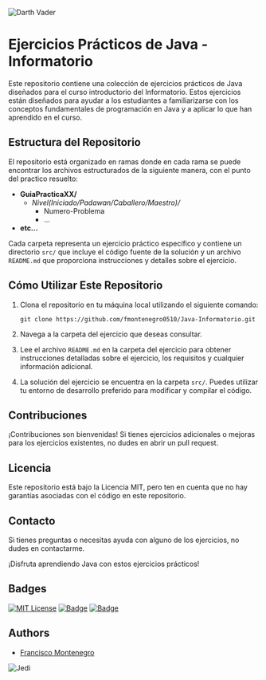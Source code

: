 

![Darth Vader](https://img.elo7.com.br/product/zoom/B814AA/caneca-preta-star-wars-darth-vader-canecas.jpg)
# Ejercicios Prácticos de Java - Informatorio

Este repositorio contiene una colección de ejercicios prácticos de Java diseñados para el curso introductorio del Informatorio. Estos ejercicios están diseñados para ayudar a los estudiantes a familiarizarse con los conceptos fundamentales de programación en Java y a aplicar lo que han aprendido en el curso.

## Estructura del Repositorio

El repositorio está organizado en ramas donde en cada rama se puede encontrar los archivos estructurados de la siguiente manera, con el punto del practico resuelto:
- **GuiaPracticaXX/**
  - *Nivel(Iniciado/Padawan/Caballero/Maestro)/*
    - Numero-Problema
    - ...
- **etc...**

Cada carpeta representa un ejercicio práctico específico y contiene un directorio `src/` que incluye el código fuente de la solución y un archivo `README.md` que proporciona instrucciones y detalles sobre el ejercicio.

## Cómo Utilizar Este Repositorio

1. Clona el repositorio en tu máquina local utilizando el siguiente comando:


   ```shell
   git clone https://github.com/fmontenegro0510/Java-Informatorio.git
   
2. Navega a la carpeta del ejercicio que deseas consultar.

3. Lee el archivo `README.md` en la carpeta del ejercicio para obtener instrucciones detalladas sobre el ejercicio, los requisitos y cualquier información adicional.

4. La solución del ejercicio se encuentra en la carpeta `src/`. Puedes utilizar tu entorno de desarrollo preferido para modificar y compilar el código.

## Contribuciones

¡Contribuciones son bienvenidas! Si tienes ejercicios adicionales o mejoras para los ejercicios existentes, no dudes en abrir un pull request. 

## Licencia

Este repositorio está bajo la Licencia MIT, pero ten en cuenta que no hay garantías asociadas con el código en este repositorio. 

## Contacto

Si tienes preguntas o necesitas ayuda con alguno de los ejercicios, no dudes en contactarme.

¡Disfruta aprendiendo Java con estos ejercicios prácticos!

## Badges
[![MIT License](https://img.shields.io/badge/License-MIT-green.svg)](https://choosealicense.com/licenses/mit/)
[![Badge](https://img.shields.io/badge/JDK_Development_Kit-21-red)](https://www.oracle.com/java/technologies/downloads/)
[![Badge](https://img.shields.io/badge/Java_Platform_Standard_Edition-11-red)](https://jdk.java.net/java-se-ri/11)


## Authors

- [Francisco Montenegro](https://github.com/fmontenegro0510)


![Jedi](https://i.pinimg.com/originals/86/72/35/8672358eacf638354cb8e854c3c3233a.jpg)

